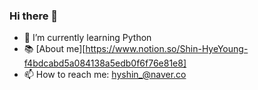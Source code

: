 ### Hi there 👋
- 🌱 I’m currently learning Python
- 📚 [About me][https://www.notion.so/Shin-HyeYoung-f4bdcabd5a084138a5edb0f6f76e81e8]
- 📫 How to reach me: hyshin_@naver.co

<!--
**hye0e/hye0e** is a ✨ _special_ ✨ repository because its `README.md` (this file) appears on your GitHub profile.

Here are some ideas to get you started:

- 🌱 I’m currently learning Python
- 📚 About me : https://www.notion.so/Shin-HyeYoung-f4bdcabd5a084138a5edb0f6f76e81e8
- 📫 How to reach me: hyshin_@naver.com
-->
